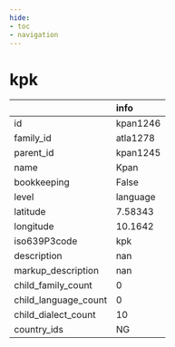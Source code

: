 ```yaml
---
hide:
- toc
- navigation
---
```

# kpk
|                      | info     |
|:---------------------|:---------|
| id                   | kpan1246 |
| family_id            | atla1278 |
| parent_id            | kpan1245 |
| name                 | Kpan     |
| bookkeeping          | False    |
| level                | language |
| latitude             | 7.58343  |
| longitude            | 10.1642  |
| iso639P3code         | kpk      |
| description          | nan      |
| markup_description   | nan      |
| child_family_count   | 0        |
| child_language_count | 0        |
| child_dialect_count  | 10       |
| country_ids          | NG       |